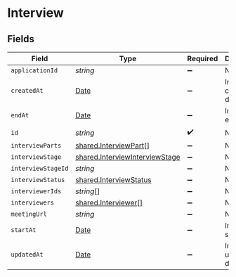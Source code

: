 # Interview


## Fields

| Field                                                                                         | Type                                                                                          | Required                                                                                      | Description                                                                                   | Example                                                                                       |
| --------------------------------------------------------------------------------------------- | --------------------------------------------------------------------------------------------- | --------------------------------------------------------------------------------------------- | --------------------------------------------------------------------------------------------- | --------------------------------------------------------------------------------------------- |
| `applicationId`                                                                               | *string*                                                                                      | :heavy_minus_sign:                                                                            | N/A                                                                                           |                                                                                               |
| `createdAt`                                                                                   | [Date](https://developer.mozilla.org/en-US/docs/Web/JavaScript/Reference/Global_Objects/Date) | :heavy_minus_sign:                                                                            | Interview created date                                                                        | 2021-01-01T01:01:01.000Z                                                                      |
| `endAt`                                                                                       | [Date](https://developer.mozilla.org/en-US/docs/Web/JavaScript/Reference/Global_Objects/Date) | :heavy_minus_sign:                                                                            | Interview end date                                                                            | 2021-01-01T01:01:01.000Z                                                                      |
| `id`                                                                                          | *string*                                                                                      | :heavy_check_mark:                                                                            | N/A                                                                                           |                                                                                               |
| `interviewParts`                                                                              | [shared.InterviewPart](../../../sdk/models/shared/interviewpart.md)[]                         | :heavy_minus_sign:                                                                            | N/A                                                                                           |                                                                                               |
| `interviewStage`                                                                              | [shared.InterviewInterviewStage](../../../sdk/models/shared/interviewinterviewstage.md)       | :heavy_minus_sign:                                                                            | N/A                                                                                           |                                                                                               |
| `interviewStageId`                                                                            | *string*                                                                                      | :heavy_minus_sign:                                                                            | N/A                                                                                           |                                                                                               |
| `interviewStatus`                                                                             | [shared.InterviewStatus](../../../sdk/models/shared/interviewstatus.md)                       | :heavy_minus_sign:                                                                            | N/A                                                                                           |                                                                                               |
| `interviewerIds`                                                                              | *string*[]                                                                                    | :heavy_minus_sign:                                                                            | N/A                                                                                           |                                                                                               |
| `interviewers`                                                                                | [shared.Interviewer](../../../sdk/models/shared/interviewer.md)[]                             | :heavy_minus_sign:                                                                            | N/A                                                                                           |                                                                                               |
| `meetingUrl`                                                                                  | *string*                                                                                      | :heavy_minus_sign:                                                                            | N/A                                                                                           |                                                                                               |
| `startAt`                                                                                     | [Date](https://developer.mozilla.org/en-US/docs/Web/JavaScript/Reference/Global_Objects/Date) | :heavy_minus_sign:                                                                            | Interview start date                                                                          | 2021-01-01T01:01:01.000Z                                                                      |
| `updatedAt`                                                                                   | [Date](https://developer.mozilla.org/en-US/docs/Web/JavaScript/Reference/Global_Objects/Date) | :heavy_minus_sign:                                                                            | Interview updated date                                                                        | 2021-01-01T01:01:01.000Z                                                                      |